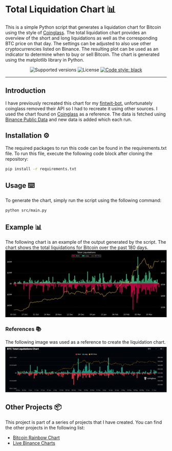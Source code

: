 # Total Liquidation Chart 📊

This is a simple Python script that generates a liquidation chart for Bitcoin using the style of [Coinglass](https://www.coinglass.com/LiquidationData). The total liquidation chart provides an overview of the short and long liquidations as well as the corresponding BTC price on that day. The settings can be adjusted to also use other cryptocurrencies listed on Binance. The resulting plot can be used as an indicator to determine when to buy or sell Bitcoin. The chart is generated using the matplotlib library in Python.

<p align="center">
  <img src="https://img.shields.io/badge/python-3.8+-blue.svg" alt="Supported versions">
  <img src="https://img.shields.io/github/license/StephanAkkerman/liquidation-chart.svg?color=brightgreen" alt="License">
  <a href="https://github.com/psf/black"><img src="https://img.shields.io/badge/code%20style-black-000000.svg" alt="Code style: black"></a>
</p>

---

## Introduction

I have previously recreated this chart for my [fintwit-bot](https://github.com/StephanAkkerman/fintwit-bot), unfortunately coinglass removed their API so I had to recreate it using other sources. I used the chart found on [Coinglass](https://www.coinglass.com/LiquidationData) as a reference. The data is fetched using [Binance Public Data](https://github.com/binance/binance-public-data/) and new data is added which each run.

## Installation ⚙️

The required packages to run this code can be found in the requirements.txt file. To run this file, execute the following code block after cloning the repository:

```bash
pip install -r requirements.txt
```

## Usage ⌨️

To generate the chart, simply run the script using the following command:

```bash
python src/main.py
```

## Example 📊

The following chart is an example of the output generated by the script. The chart shows the total liquidations for Bitcoin over the past 180 days.
![Liquidation Chart](img/liquidation_chart.png)

### References 📚

The following image was used as a reference to create the liquidation chart.
![Liquidation Chart Reference](img/liquidation_chart_reference.png)

## Other Projects 📦

This project is part of a series of projects that I have created. You can find the other projects in the following list:

- [Bitcoin Rainbow Chart](https://github.com/StephanAkkerman/bitcoin-rainbow-chart)
- [Live Binance Charts](https://github.com/StephanAkkerman/live-binance-charts)
